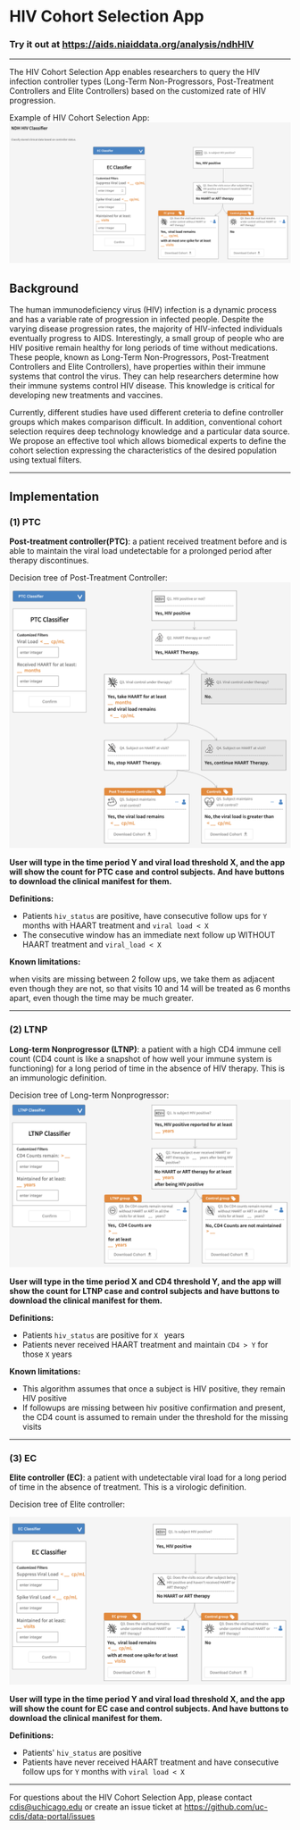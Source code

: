 # HIV Cohort Selection App
### Try it out at https://aids.niaiddata.org/analysis/ndhHIV
------------------------

The HIV Cohort Selection App enables researchers to query the HIV infection controller types (Long-Term Non-Progressors, Post-Treatment Controllers and Elite Controllers) based on the customized rate of HIV progression.


Example of HIV Cohort Selection App:
![HIV_Cohort_Selection example](cohort_selection_example.png)
## Background
The human immunodeficiency virus (HIV) infection is a dynamic process and has a variable rate of progression in infected people. Despite the varying disease progression rates, the majority of HIV-infected individuals eventually progress to AIDS. Interestingly, a small group of people who are HIV positive remain healthy for long periods of time without medications. These people, known as Long-Term Non-Progressors, Post-Treatment Controllers and Elite Controllers), have properties within their immune systems that control the virus. They can help researchers determine how their immune systems control HIV disease. This knowledge is critical for developing new treatments and vaccines. 

Currently, different studies have used different creteria to define controller groups which makes comparison difficult. In addition, conventional cohort selection requires deep technology knowledge and a particular data source. We propose an effective tool which allows biomedical experts to define the cohort selection expressing the characteristics of the desired population using textual filters. 

----------------------------------------

##  Implementation

### (1) PTC
**Post-treatment controller(PTC)**: a patient received treatment before and is able to maintain the viral load undetectable for a prolonged period after therapy discontinues. 

Decision tree of Post-Treatment Controller:
![PTC example](PTC_example.png)
 
**User will type in the time period Y and viral load threshold X, and the app will show the count for PTC case and control subjects. And have buttons to download the clinical manifest for them.**


**Definitions:**

  *  Patients ```hiv_status``` are positive, have consecutive follow ups for ```Y``` months with HAART treatment and ```viral load < X```
  *  The consecutive window has an immediate next follow up WITHOUT HAART treatment and ```viral_load < X```

**Known limitations:**


when visits are missing between 2 follow ups, we take them as adjacent even though they are not, so that visits 10 and 14 will be treated as 6 months apart, even though the time may be much greater.



-----------------------------

### (2) LTNP
**Long-term Nonprogressor (LTNP)**: a patient with a high CD4 immune cell count (CD4 count is like a snapshot of how well your immune system is functioning) for a long period of time in the absence of HIV therapy. This is an immunologic definition. 

Decision tree of Long-term Nonprogressor:
![LTNP example](LTNP_example.png)

**User will type in the time period X and CD4 threshold Y, and the app will show the count for LTNP case and control subjects and have buttons to download the clinical manifest for them.**

**Definitions:**

  * Patients ```hiv_status``` are positive for ```X ``` years
  * Patients never received HAART treatment and maintain ```CD4 > Y``` for those ```X``` years

**Known limitations:**
  * This algorithm assumes that once a subject is HIV positive, they remain HIV positive
  * If followups are missing between hiv positive confirmation and present, the CD4 count is assumed to remain under the threshold for the missing visits

-------------------------------------

### (3) EC
**Elite controller (EC)**: a patient with undetectable viral load for a long period of time in the absence of treatment. This is a virologic definition. 

Decision tree of Elite controller:

![EC example](EC_example.png)

**User will type in the time period Y and viral load threshold X, and the app will show the count for EC case and control subjects. And have buttons to download the clinical manifest for them.**


**Definitions:**

  * Patients' ```hiv_status``` are positive
  * Patients have never received HAART treatment and have consecutive follow ups for ```Y``` months with ```viral load < X```

  -----------------------------------------------

  For questions about the HIV Cohort Selection App, please contact cdis@uchicago.edu or create an issue ticket at https://github.com/uc-cdis/data-portal/issues